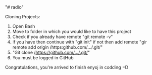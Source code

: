 "# radio" 

Cloning Projects:
 1) Open Bash
 2) Move to folder in which you would like to have this project
 3) Check if you already have remote "git remote -v"
 4) If you have then continue with "git init" if not then add remote "gir remote add origin /https:github.com/.../.git/"
 5) "Git clone /https://github.com/.../.git/"
 6) You must be logged in GitHub

Congratulations, you're arrived to finish enyoj in codding =D
